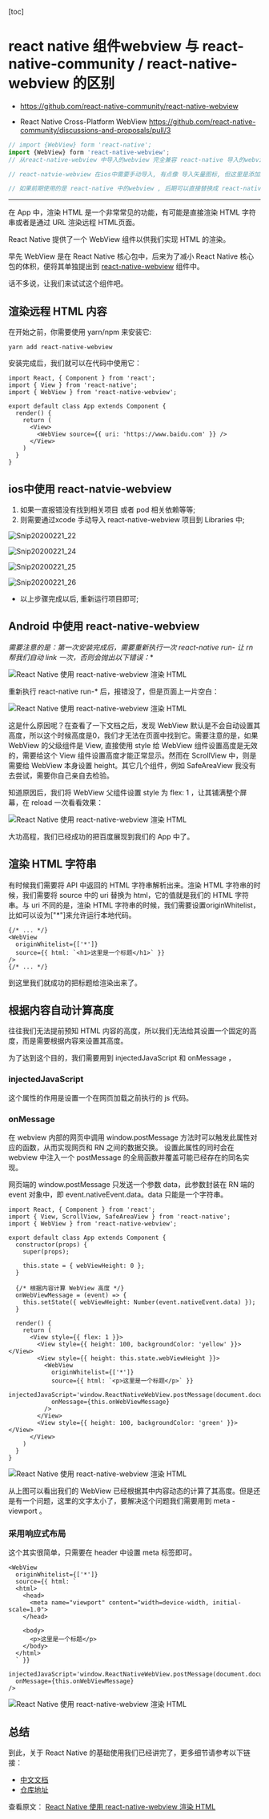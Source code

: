[toc]



# react native 组件webview 与 react-native-community / react-native-webview 的区别

- https://github.com/react-native-community/react-native-webview

- React Native Cross-Platform WebView https://github.com/react-native-community/discussions-and-proposals/pull/3

```jsx
// import {WebView} form 'react-native';
import {WebView} form 'react-native-webview';
// 从react-native-webview 中导入的webview 完全兼容 react-native 导入的webview, 后续也会移植到react-native的webview 中使用;

// react-natvie-webview 在ios中需要手动导入, 有点像 导入矢量图标, 但这里是添加工程到项目中;

// 如果前期使用的是 react-native 中的webview , 后期可以直接替换成 react-native-webview 中的webview, 但反之可能不行, 因为在react-native-webview 中的webview 添加了很多 react-native 的webview 所没有的方法;
```





----

在 App 中，渲染 HTML 是一个非常常见的功能，有可能是直接渲染 HTML 字符串或者是通过 URL 渲染远程 HTML页面。

React Native 提供了一个 WebView 组件以供我们实现 HTML 的渲染。

早先 WebView 是在 React Native 核心包中，后来为了减小 React Native 核心包的体积，便将其单独提出到 [react-native-webview](https://github.com/react-native-community/react-native-webview) 组件中。

话不多说，让我们来试试这个组件吧。

## 渲染远程 HTML 内容

在开始之前，你需要使用 yarn/npm 来安装它:

```
yarn add react-native-webview
```

安装完成后，我们就可以在代码中使用它：

```
import React, { Component } from 'react';
import { View } from 'react-native';
import { WebView } from 'react-native-webview';

export default class App extends Component {
  render() {
    return (
      <View>
        <WebView source={{ uri: 'https://www.baidu.com' }} />
      </View>
    )
  }
}
```

## ios中使用 react-natvie-webview

1. 如果一直报错没有找到相关项目 或者 pod 相关依赖等等;
2. 则需要通过xcode 手动导入 react-native-webview 项目到 Libraries 中;

![Snip20200221_22](images/Snip20200221_22.png)

![Snip20200221_24](images/Snip20200221_24.png)

![Snip20200221_25](images/Snip20200221_25.png)

![Snip20200221_26](images/Snip20200221_26.png)

- 以上步骤完成以后, 重新运行项目即可; 

## Android 中使用 react-native-webview

**需要注意的是：第一次安装完成后，需要重新执行一次 react-native run-* 让 rn 帮我们自动 link 一次，否则会抛出以下错误：**

![React Native 使用 react-native-webview 渲染 HTML](https://img.ctolib.com/uploadImg/20191023/20191023151952_186.png)

重新执行 react-native run-* 后，报错没了，但是页面上一片空白：

![React Native 使用 react-native-webview 渲染 HTML](https://img.ctolib.com/uploadImg/20191023/20191023151953_800.png)

这是什么原因呢？在查看了一下文档之后，发现 WebView 默认是不会自动设置其高度，所以这个时候高度是0，我们才无法在页面中找到它。需要注意的是，如果 WebView 的父级组件是 View, 直接使用 style 给 WebView 组件设置高度是无效的，需要给这个 View 组件设置高度才能正常显示。然而在 ScrollView 中，则是需要给 WebView 本身设置 height。其它几个组件，例如 SafeAreaView 我没有去尝试，需要你自己亲自去检验。

知道原因后，我们将 WebView 父组件设置 style 为 flex: 1 ，让其铺满整个屏幕，在 reload 一次看看效果：

![React Native 使用 react-native-webview 渲染 HTML](https://img.ctolib.com/uploadImg/20191023/20191023151953_189.png)

大功高程，我们已经成功的把百度展现到我们的 App 中了。

## 渲染 HTML 字符串

有时候我们需要将 API 中返回的 HTML 字符串解析出来。渲染 HTML 字符串的时候，我们需要将 source 中的 uri 替换为 html，它的值就是我们的 HTML 字符串。与 uri 不同的是，渲染 HTML 字符串的时候，我们需要设置originWhitelist，比如可以设为["*"]来允许运行本地代码。

```
{/* ... */}
<WebView
  originWhitelist={['*']}
  source={{ html: `<h1>这里是一个标题</h1>` }}
/>
{/* ... */}
```

到这里我们就成功的把标题给渲染出来了。

## 根据内容自动计算高度

往往我们无法提前预知 HTML 内容的高度，所以我们无法给其设置一个固定的高度，而是需要根据内容来设置其高度。

为了达到这个目的，我们需要用到 injectedJavaScript 和 onMessage ，

### injectedJavaScript

这个属性的作用是设置一个在网页加载之前执行的 js 代码。

### onMessage

在 webview 内部的网页中调用 window.postMessage 方法时可以触发此属性对应的函数，从而实现网页和 RN 之间的数据交换。 设置此属性的同时会在 webview 中注入一个 postMessage 的全局函数并覆盖可能已经存在的同名实现。

网页端的 window.postMessage 只发送一个参数 data，此参数封装在 RN 端的 event 对象中，即 event.nativeEvent.data。data 只能是一个字符串。

```
import React, { Component } from 'react';
import { View, ScrollView, SafeAreaView } from 'react-native';
import { WebView } from 'react-native-webview';

export default class App extends Component {
  constructor(props) {
    super(props);

    this.state = { webViewHeight: 0 };
  }

  {/* 根据内容计算 WebView 高度 */}
  onWebViewMessage = (event) => {
    this.setState({ webViewHeight: Number(event.nativeEvent.data) });
  }

  render() {
    return (
      <View style={{ flex: 1 }}>
        <View style={{ height: 100, backgroundColor: 'yellow' }}></View>
        <View style={{ height: this.state.webViewHeight }}>
          <WebView
            originWhitelist={['*']}
            source={{ html: `<p>这里是一个标题</p>` }}
            injectedJavaScript='window.ReactNativeWebView.postMessage(document.documentElement.scrollHeight)'
            onMessage={this.onWebViewMessage}
          />
        </View>
        <View style={{ height: 100, backgroundColor: 'green' }}></View>
      </View>
    )
  }
}
```

![React Native 使用 react-native-webview 渲染 HTML](https://img.ctolib.com/uploadImg/20191023/20191023151954_227.png)

从上图可以看出我们的 WebView 已经根据其中内容动态的计算了其高度。但是还是有一个问题，这里的文字太小了，要解决这个问题我们需要用到 meta - viewport 。

### 采用响应式布局

这个其实很简单，只需要在 header 中设置 meta 标签即可。

```
<WebView
  originWhitelist={['*']}
  source={{ html: `
  <html>
    <head>
      <meta name="viewport" content="width=device-width, initial-scale=1.0">
    </head>

    <body>
      <p>这里是一个标题</p>
    </body>
  </html>
  ` }}
  injectedJavaScript='window.ReactNativeWebView.postMessage(document.documentElement.scrollHeight)'
  onMessage={this.onWebViewMessage}
/>
```

![React Native 使用 react-native-webview 渲染 HTML](https://img.ctolib.com/uploadImg/20191023/20191023151954_69.png)

## 总结

到此，关于 React Native 的基础使用我们已经讲完了，更多细节请参考以下链接：

- [中文文档](https://reactnative.cn/docs/webview/)
- [仓库地址](https://github.com/react-native-community/react-native-webview)

查看原文： [React Native 使用 react-native-webview 渲染 HTML](https://github.com/collinxz-coder/blog/issues/8)